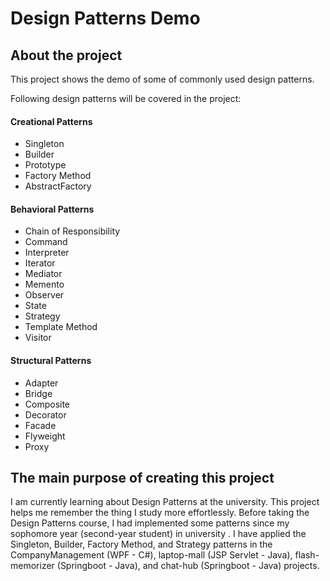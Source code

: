 # Design Patterns Demo

## About the project

This project shows the demo of some of commonly used design patterns.

Following design patterns will be covered in the project:

#### Creational Patterns
- Singleton
- Builder
- Prototype
- Factory Method
- AbstractFactory

#### Behavioral Patterns
- Chain of Responsibility
- Command
- Interpreter
- Iterator
- Mediator
- Memento
- Observer
- State
- Strategy
- Template Method
- Visitor

#### Structural Patterns
- Adapter
- Bridge
- Composite
- Decorator
- Facade
- Flyweight
- Proxy

## The main purpose of creating this project
I am currently learning about Design Patterns at the university.
This project helps me remember the thing I study more effortlessly. 
Before taking the Design Patterns course,
I had implemented some patterns since my sophomore year (second-year student) in university .
I have applied the Singleton, Builder, Factory Method, and Strategy patterns
in the CompanyManagement (WPF - C#), laptop-mall (JSP Servlet - Java), flash-memorizer (Springboot - Java), and chat-hub (Springboot - Java) projects.